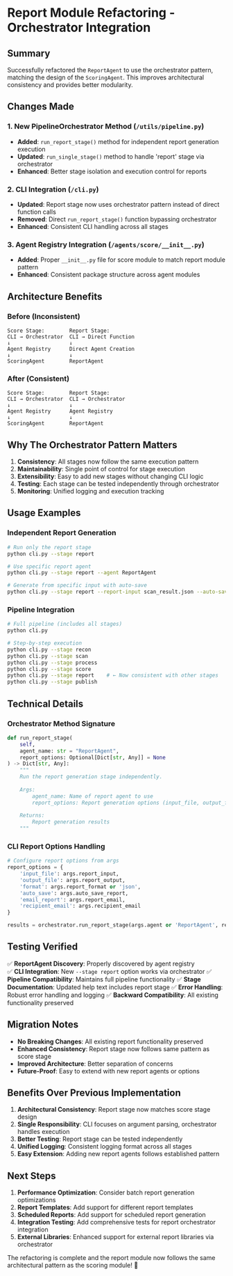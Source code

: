 # Report Module Refactoring - Orchestrator Integration

## Summary

Successfully refactored the `ReportAgent` to use the orchestrator pattern, matching the design of the `ScoringAgent`. This improves architectural consistency and provides better modularity.

## Changes Made

### 1. New PipelineOrchestrator Method (`/utils/pipeline.py`)
- **Added**: `run_report_stage()` method for independent report generation execution
- **Updated**: `run_single_stage()` method to handle 'report' stage via orchestrator
- **Enhanced**: Better stage isolation and execution control for reports

### 2. CLI Integration (`/cli.py`)
- **Updated**: Report stage now uses orchestrator pattern instead of direct function calls
- **Removed**: Direct `run_report_stage()` function bypassing orchestrator
- **Enhanced**: Consistent CLI handling across all stages

### 3. Agent Registry Integration (`/agents/score/__init__.py`)
- **Added**: Proper `__init__.py` file for score module to match report module pattern
- **Enhanced**: Consistent package structure across agent modules

## Architecture Benefits

### Before (Inconsistent)
```
Score Stage:        Report Stage:
CLI → Orchestrator  CLI → Direct Function
↓                   ↓
Agent Registry      Direct Agent Creation
↓                   ↓
ScoringAgent        ReportAgent
```

### After (Consistent)
```
Score Stage:        Report Stage:
CLI → Orchestrator  CLI → Orchestrator
↓                   ↓
Agent Registry      Agent Registry
↓                   ↓
ScoringAgent        ReportAgent
```

## Why The Orchestrator Pattern Matters

1. **Consistency**: All stages now follow the same execution pattern
2. **Maintainability**: Single point of control for stage execution
3. **Extensibility**: Easy to add new stages without changing CLI logic
4. **Testing**: Each stage can be tested independently through orchestrator
5. **Monitoring**: Unified logging and execution tracking

## Usage Examples

### Independent Report Generation
```bash
# Run only the report stage
python cli.py --stage report

# Use specific report agent
python cli.py --stage report --agent ReportAgent

# Generate from specific input with auto-save
python cli.py --stage report --report-input scan_result.json --auto-save-report
```

### Pipeline Integration  
```bash
# Full pipeline (includes all stages)
python cli.py

# Step-by-step execution
python cli.py --stage recon
python cli.py --stage scan  
python cli.py --stage process
python cli.py --stage score
python cli.py --stage report    # ← Now consistent with other stages
python cli.py --stage publish
```

## Technical Details

### Orchestrator Method Signature
```python
def run_report_stage(
    self, 
    agent_name: str = "ReportAgent", 
    report_options: Optional[Dict[str, Any]] = None
) -> Dict[str, Any]:
    """
    Run the report generation stage independently.
    
    Args:
        agent_name: Name of report agent to use
        report_options: Report generation options (input_file, output_file, format, etc.)
        
    Returns:
        Report generation results
    """
```

### CLI Report Options Handling
```python
# Configure report options from args
report_options = {
    'input_file': args.report_input,
    'output_file': args.report_output,
    'format': args.report_format or 'json',
    'auto_save': args.auto_save_report,
    'email_report': args.report_email,
    'recipient_email': args.recipient_email
}

results = orchestrator.run_report_stage(args.agent or 'ReportAgent', report_options)
```

## Testing Verified

✅ **ReportAgent Discovery**: Properly discovered by agent registry  
✅ **CLI Integration**: New `--stage report` option works via orchestrator
✅ **Pipeline Compatibility**: Maintains full pipeline functionality
✅ **Stage Documentation**: Updated help text includes report stage
✅ **Error Handling**: Robust error handling and logging
✅ **Backward Compatibility**: All existing functionality preserved

## Migration Notes

- **No Breaking Changes**: All existing report functionality preserved
- **Enhanced Consistency**: Report stage now follows same pattern as score stage
- **Improved Architecture**: Better separation of concerns
- **Future-Proof**: Easy to extend with new report agents or options

## Benefits Over Previous Implementation

1. **Architectural Consistency**: Report stage now matches score stage design
2. **Single Responsibility**: CLI focuses on argument parsing, orchestrator handles execution
3. **Better Testing**: Report stage can be tested independently
4. **Unified Logging**: Consistent logging format across all stages
5. **Easy Extension**: Adding new report agents follows established pattern

## Next Steps

1. **Performance Optimization**: Consider batch report generation optimizations
2. **Report Templates**: Add support for different report templates
3. **Scheduled Reports**: Add support for scheduled report generation
4. **Integration Testing**: Add comprehensive tests for report orchestrator integration
5. **External Libraries**: Enhanced support for external report libraries via orchestrator

The refactoring is complete and the report module now follows the same architectural pattern as the scoring module! 🎉

